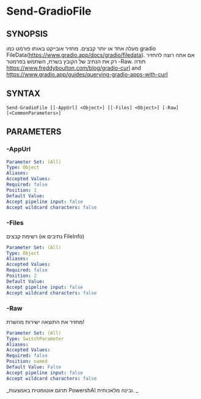 ﻿---
external help file: powershai-help.xml
schema: 2.0.0
powershai: true
---

# Send-GradioFile

## SYNOPSIS <!--!= @#Synop !-->
מעלה אחד או יותר קבצים.
מחזיר אובייקט באותו פורמט כמו gradio FileData(https://www.gradio.app/docs/gradio/filedata). 
אם אתה רוצה להחזיר רק את הנתיב של הקובץ בשרת, השתמש בפרמטר -Raw.
תודה https://www.freddyboulton.com/blog/gradio-curl and https://www.gradio.app/guides/querying-gradio-apps-with-curl

## SYNTAX <!--!= @#Syntax !-->

```
Send-GradioFile [[-AppUrl] <Object>] [[-Files] <Object>] [-Raw] [<CommonParameters>]
```

## PARAMETERS <!--!= @#Params !-->

### -AppUrl

```yml
Parameter Set: (All)
Type: Object
Aliases: 
Accepted Values: 
Required: false
Position: 1
Default Value: 
Accept pipeline input: false
Accept wildcard characters: false
```

### -Files
רשימת קבצים (נתיבים או FileInfo)

```yml
Parameter Set: (All)
Type: Object
Aliases: 
Accepted Values: 
Required: false
Position: 2
Default Value: 
Accept pipeline input: false
Accept wildcard characters: false
```

### -Raw
מחזיר את התוצאה ישירות מהשרת!

```yml
Parameter Set: (All)
Type: SwitchParameter
Aliases: 
Accepted Values: 
Required: false
Position: named
Default Value: False
Accept pipeline input: false
Accept wildcard characters: false
```




<!--PowershaiAiDocBlockStart-->
_תרגם אוטומטית באמצעות PowershAI ובינה מלאכותית. 
_
<!--PowershaiAiDocBlockEnd-->
